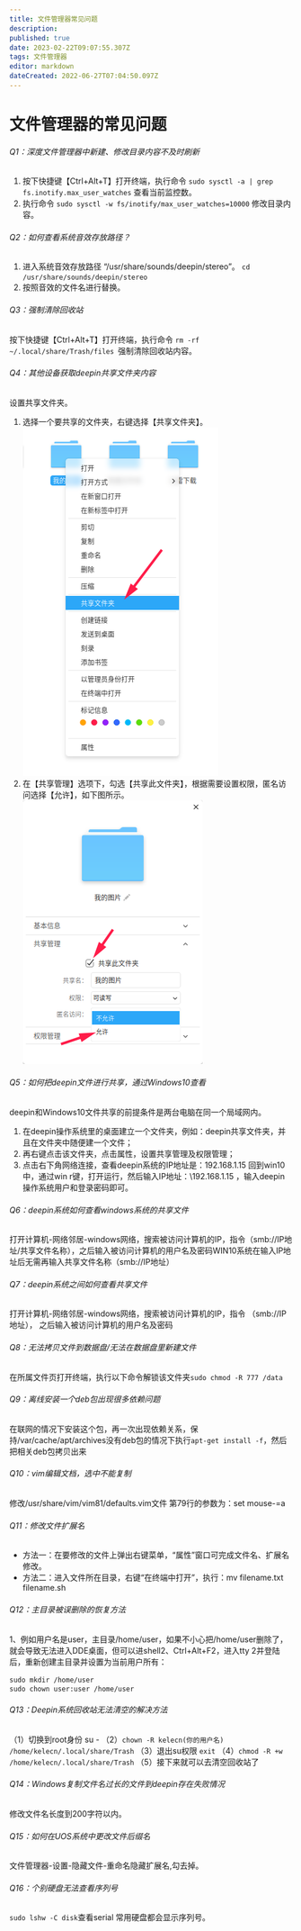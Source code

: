 ```yaml
---
title: 文件管理器常见问题
description: 
published: true
date: 2023-02-22T09:07:55.307Z
tags: 文件管理器
editor: markdown
dateCreated: 2022-06-27T07:04:50.097Z
---
```


# 文件管理器的常见问题
###### Q1：深度文件管理器中新建、修改目录内容不及时刷新
1. 按下快捷键【Ctrl+Alt+T】打开终端，执行命令 `sudo sysctl -a | grep fs.inotify.max_user_watches` 查看当前监控数。
1. 执行命令 `sudo sysctl -w fs/inotify/max_user_watches=10000` 修改目录内容。
###### Q2：如何查看系统音效存放路径？
1. 进入系统音效存放路径 “/usr/share/sounds/deepin/stereo”。
`cd /usr/share/sounds/deepin/stereo`
1. 按照音效的文件名进行替换。
###### Q3：强制清除回收站
按下快捷键【Ctrl+Alt+T】打开终端，执行命令 `rm -rf ~/.local/share/Trash/files `强制清除回收站内容。
###### Q4：其他设备获取deepin共享文件夹内容
设置共享文件夹。
1. 选择一个要共享的文件夹，右键选择【共享文件夹】。
![1.png](/for_trans/文管/1.png)
1. 在【共享管理】选项下，勾选【共享此文件夹】，根据需要设置权限，匿名访问选择【允许】，如下图所示。
![2.png](/for_trans/文管/2.png)
###### Q5：如何把deepin文件进行共享，通过Windows10查看
deepin和Windows10文件共享的前提条件是两台电脑在同一个局域网内。
1. 在deepin操作系统里的桌面建立一个文件夹，例如：deepin共享文件夹，并且在文件夹中随便建一个文件；
1. 再右键点击该文件夹，点击属性，设置共享管理及权限管理；
1. 点击右下角网络连接，查看deepin系统的IP地址是：192.168.1.15
回到win10中，通过win r键，打开运行，然后输入IP地址：\192.168.1.15 ，输入deepin操作系统用户和登录密码即可。
###### Q6：deepin系统如何查看windows系统的共享文件
打开计算机-网络邻居-windows网络，搜索被访问计算机的IP，指令（smb://IP地址/共享文件名称），之后输入被访问计算机的用户名及密码WIN10系统在输入IP地址后无需再输入共享文件名称（smb://IP地址）
###### Q7：deepin系统之间如何查看共享文件
打开计算机-网络邻居-windows网络，搜索被访问计算机的IP，指令 （smb://IP地址）， 之后输入被访问计算机的用户名及密码
###### Q8：无法拷贝文件到数据盘/无法在数据盘里新建文件
在所属文件页打开终端，执行以下命令解锁该文件夹`sudo chmod -R 777 /data`
###### Q9：离线安装一个deb包出现很多依赖问题
在联网的情况下安装这个包，再一次出现依赖关系，保持/var/cache/apt/archives没有deb包的情况下执行`apt-get install -f`，然后把相关deb包拷贝出来
###### Q10：vim编辑文档，选中不能复制
修改/usr/share/vim/vim81/defaults.vim文件 第79行的参数为：set mouse-=a
###### Q11：修改文件扩展名
- 方法一：在要修改的文件上弹出右键菜单，“属性”窗口可完成文件名、扩展名修改。
- 方法二：进入文件所在目录，右键“在终端中打开”，执行：mv filename.txt filename.sh
###### Q12：主目录被误删除的恢复方法
1、例如用户名是user，主目录/home/user，如果不小心把/home/user删除了，就会导致无法进入DDE桌面，但可以进shell2、Ctrl+Alt+F2，进入tty
2并登陆后，重新创建主目录并设置为当前用户所有：
```linux
sudo mkdir /home/user
sudo chown user:user /home/user
```
###### Q13：Deepin系统回收站无法清空的解决方法
（1）切换到root身份 su -
（2）`chown -R kelecn(你的用户名) /home/kelecn/.local/share/Trash`
（3）退出su权限 `exit`
（4）`chmod -R +w /home/kelecn/.local/share/Trash`
（5）接下来就可以去清空回收站了
###### Q14：Windows复制文件名过长的文件到deepin存在失败情况
修改文件名长度到200字符以内。
###### Q15：如何在UOS系统中更改文件后缀名
文件管理器-设置-隐藏文件-重命名隐藏扩展名,勾去掉。
###### Q16：个别硬盘无法查看序列号
`sudo lshw -C disk`查看serial 常用硬盘都会显示序列号。